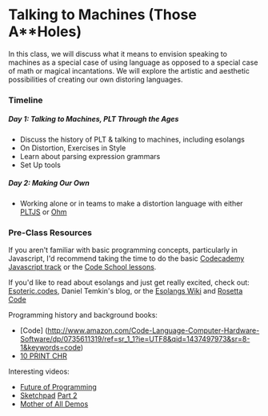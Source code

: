 # Talking to Machines (Those A**Holes)

In this class, we will discuss what it means to envision speaking to machines as a special case of using language as opposed to a special case of math or magical incantations. We will explore the artistic and aesthetic possibilities of creating our own distoring languages.

### Timeline
##### Day 1: Talking to Machines, PLT Through the Ages
* Discuss the history of PLT & talking to machines, including esolangs
* On Distortion, Exercises in Style
* Learn about parsing expression grammars
* Set Up tools

##### Day 2: Making Our Own
* Working alone or in teams to make a distortion language with either [PLTJS](https://github.com/nasser/pltjs) or [Ohm](https://github.com/cdglabs/ohm)

### Pre-Class Resources
If you aren't familiar with basic programming concepts, particularly in Javascript, I'd recommend taking the time to do the basic [Codecademy Javascript track](https://www.codecademy.com/tracks/javascript) or the [Code School lessons](https://www.codeschool.com/paths/javascript).

If you'd like to read about esolangs and just get really excited, check out: [Esoteric.codes](http://esoteric.codes/), Daniel Temkin's blog, or the [Esolangs Wiki](http://esolangs.org/wiki/Main_Page) and [Rosetta Code](http://rosettacode.org/wiki/Rosetta_Code)

Programming history and background books: 
* [Code] (http://www.amazon.com/Code-Language-Computer-Hardware-Software/dp/0735611319/ref=sr_1_1?ie=UTF8&qid=1437497973&sr=8-1&keywords=code)
* [10 PRINT CHR](http://www.amazon.com/10-PRINT-CHR-205-5-RND/dp/0262526743/ref=sr_1_1?ie=UTF8&qid=1437497981&sr=8-1&keywords=10+Print)

Interesting videos: 
* [Future of Programming](http://worrydream.com/dbx/)
* [Sketchpad](https://www.youtube.com/watch?v=USyoT_Ha_bA) [Part 2](https://www.youtube.com/watch?v=BKM3CmRqK2o)
* [Mother of All Demos](https://www.youtube.com/watch?v=yJDv-zdhzMY)

